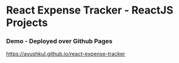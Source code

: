 # React Expense Tracker - ReactJS Projects

### Demo - Deployed over Github Pages 
https://ayushkul.github.io/react-expense-tracker



